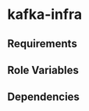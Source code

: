 kafka-infra
=========

Requirements
------------

Role Variables
--------------

Dependencies
------------

